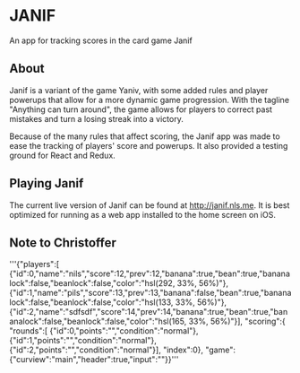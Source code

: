 # JANIF
An app for tracking scores in the card game Janif

## About
Janif is a variant of the game Yaniv, with some added rules and player powerups that allow for a more dynamic game progression. With the tagline "Anything can turn around", the game allows for players to correct past mistakes and turn a losing streak into a victory.

Because of the many rules that affect scoring, the Janif app was made to ease the tracking of players' score and powerups. It also provided a testing ground for React and Redux.

## Playing Janif
The current live version of Janif can be found at http://janif.nls.me.
It is best optimized for running as a web app installed to the home screen on iOS.

## Note to Christoffer
'''{"players":[
  {"id":0,"name":"nils","score":12,"prev":12,"banana":true,"bean":true,"bananalock":false,"beanlock":false,"color":"hsl(292, 33%, 56%)"},
  {"id":1,"name":"pils","score":13,"prev":13,"banana":false,"bean":true,"bananalock":false,"beanlock":false,"color":"hsl(133, 33%, 56%)"},
  {"id":2,"name":"sdfsdf","score":14,"prev":14,"banana":true,"bean":true,"bananalock":false,"beanlock":false,"color":"hsl(165, 33%, 56%)"}],
"scoring":{
  "rounds":[
    {"id":0,"points":"","condition":"normal"},
    {"id":1,"points":"","condition":"normal"},
    {"id":2,"points":"","condition":"normal"}],
  "index":0},
"game":{"curview":"main","header":true,"input":""}}'''
